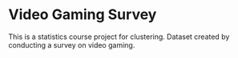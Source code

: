 # Video Gaming Survey
This is a statistics course project for clustering. Dataset created by conducting a survey on video gaming.
